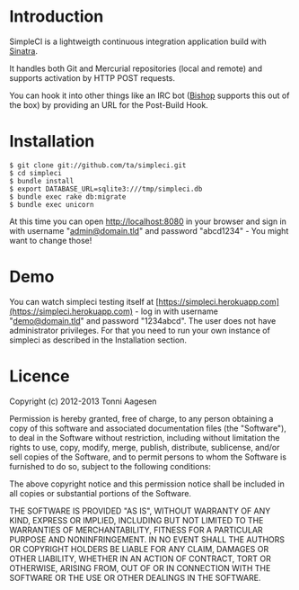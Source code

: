 # Introduction

SimpleCI is a lightweigth continuous integration application build with [Sinatra](https://github.com/sinatra/sinatra).

It handles both Git and Mercurial repositories (local and remote) and supports activation by HTTP POST requests.

You can hook it into other things like an IRC bot ([Bishop](https://github.com/ta/bishop) supports this out of the box) by providing an URL for the Post-Build Hook. 

# Installation

    $ git clone git://github.com/ta/simpleci.git
    $ cd simpleci
    $ bundle install
    $ export DATABASE_URL=sqlite3:///tmp/simpleci.db
    $ bundle exec rake db:migrate
    $ bundle exec unicorn

At this time you can open [http://localhost:8080](http://localhost:8080) in your browser and sign in with username "admin@domain.tld" and password "abcd1234" - You might want to change those!

# Demo

You can watch simpleci testing itself at [https://simpleci.herokuapp.com](https://simpleci.herokuapp.com) - log in with username "demo@domain.tld" and password "1234abcd". The user does not have administrator privileges. For that you need to run your own instance of simpleci as described in the Installation section.

# Licence

Copyright (c) 2012-2013 Tonni Aagesen

Permission is hereby granted, free of charge, to any person obtaining a copy of this software and associated documentation files (the "Software"), to deal in the Software without restriction, including without limitation the rights to use, copy, modify, merge, publish, distribute, sublicense, and/or sell copies of the Software, and to permit persons to whom the Software is furnished to do so, subject to the following conditions:

The above copyright notice and this permission notice shall be included in all copies or substantial portions of the Software.

THE SOFTWARE IS PROVIDED "AS IS", WITHOUT WARRANTY OF ANY KIND, EXPRESS OR IMPLIED, INCLUDING BUT NOT LIMITED TO THE WARRANTIES OF MERCHANTABILITY, FITNESS FOR A PARTICULAR PURPOSE AND NONINFRINGEMENT. IN NO EVENT SHALL THE AUTHORS OR COPYRIGHT HOLDERS BE LIABLE FOR ANY CLAIM, DAMAGES OR OTHER LIABILITY, WHETHER IN AN ACTION OF CONTRACT, TORT OR OTHERWISE, ARISING FROM, OUT OF OR IN CONNECTION WITH THE SOFTWARE OR THE USE OR OTHER DEALINGS IN THE SOFTWARE.